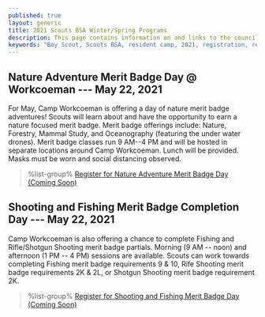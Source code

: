 ```yaml
---
published: true
layout: generic
title: 2021 Scouts BSA Winter/Spring Programs
description: This page contains information on and links to the council website to register for winter/spring 2021 programs at Camp Workcoeman.
keywords: "Boy Scout, Scouts BSA, resident camp, 2021, registration, reservation, winter/spring programs"
---
```


## Nature Adventure Merit Badge Day @ Workcoeman --- May 22, 2021

For May, Camp Workcoeman is offering a day of nature merit badge adventures! Scouts will learn about and have the opportunity to earn a nature focused merit badge. Merit badge offerings include: Nature, Forestry, Mammal Study, and Oceanography (featuring the under water drones). Merit badge classes run 9 AM--4 PM and will be hosted in separate locations around Camp Workcoeman. Lunch will be provided. Masks must be worn and social distancing observed.

> %list-group%
> <a href="https://scoutingevent.com/" class="list-group-item">Register for Nature Adventure Merit Badge Day (Coming Soon)</a>

## Shooting and Fishing Merit Badge Completion Day --- May 22, 2021

Camp Workcoeman is also offering a chance to complete Fishing and Rifle/Shotgun Shooting merit badge partials. Morning (9 AM -- noon) and afternoon (1 PM -- 4 PM) sessions are available. Scouts can work towards completing Fishing merit badge requirements 9 & 10, Rife Shooting merit badge requirements 2K & 2L, or Shotgun Shooting merit badge requirement 2K.

> %list-group%
> <a href="https://scoutingevent.com/" class="list-group-item">Register for Shooting and Fishing Merit Badge Day (Coming Soon)</a>
